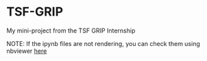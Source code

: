 # TSF-GRIP
My mini-project from the TSF GRIP Internship

NOTE:
If the ipynb files are not rendering, you can check them using nbviewer [here](https://nbviewer.org/github/Klekzee/TSF-GRIP/tree/main/)
